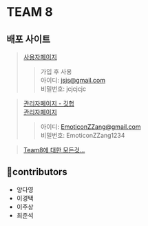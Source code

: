 # TEAM 8

## 배포 사이트

> [사용자페이지](https://luminous-mandazi-e5ba79.netlify.app)
>> 가입 후 사용  
>> 아이디: jsjs@gmail.com  
>> 비밀번호: jcjcjcjc

> [관리자페이지 - 깃헙](https://github.com/chlwnstjr94/KDT-JS-Team8_manager-page)  
> [관리자페이지](https://lovely-queijadas-a67809.netlify.app)
>> 아이디: EmoticonZZang@gmail.com  
>> 비밀번호: EmoticonZZang1234

> [Team8에 대한 모든것...](https://www.notion.so/VUE-TEAM8-32b4c361ac774fe2be713155a710bb14)

## 👷contributors

- 양다영
- 이경택
- 이주상
- 최준석